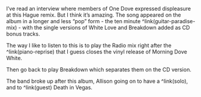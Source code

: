 I’ve read an interview where members of One Dove expressed displeasure at this Hague remix. But I think it’s amazing. The song appeared on the album in a longer and less “pop” form - the ten minute ^link(guitar-paradise-mix) - with the single versions of White Love and Breakdown added as CD bonus tracks.

The way I like to listen to this is to play the Radio mix right after the ^link(piano-reprise) that I guess closes the vinyl release of Morning Dove White. 

Then go back to play Breakdown which separates them on the CD version.

The band broke up after this album, Allison going on to have a ^link(solo), and to ^link(guest) Death in Vegas.
